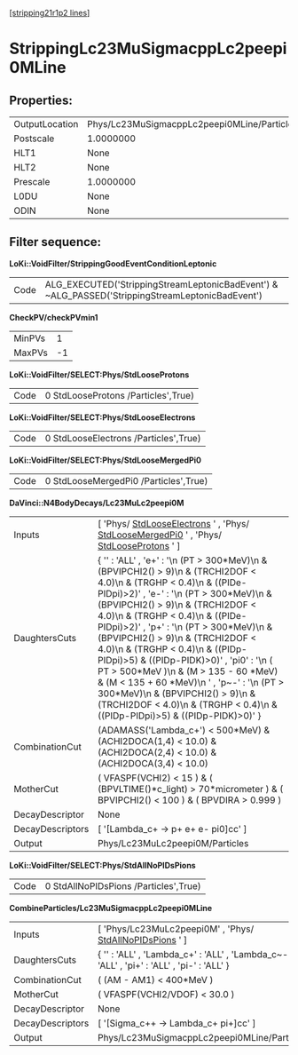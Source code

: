 [[stripping21r1p2 lines]](./stripping21r1p2-index)

# StrippingLc23MuSigmacppLc2peepi0MLine

## Properties:

|                |                                             |
|----------------|---------------------------------------------|
| OutputLocation | Phys/Lc23MuSigmacppLc2peepi0MLine/Particles |
| Postscale      | 1.0000000                                   |
| HLT1           | None                                        |
| HLT2           | None                                        |
| Prescale       | 1.0000000                                   |
| L0DU           | None                                        |
| ODIN           | None                                        |

## Filter sequence:

**LoKi::VoidFilter/StrippingGoodEventConditionLeptonic**

|      |                                                                                                   |
|------|---------------------------------------------------------------------------------------------------|
| Code | ALG_EXECUTED('StrippingStreamLeptonicBadEvent') & \~ALG_PASSED('StrippingStreamLeptonicBadEvent') |

**CheckPV/checkPVmin1**

|        |     |
|--------|-----|
| MinPVs | 1   |
| MaxPVs | -1  |

**LoKi::VoidFilter/SELECT:Phys/StdLooseProtons**

|      |                                     |
|------|-------------------------------------|
| Code | 0 StdLooseProtons /Particles',True) |

**LoKi::VoidFilter/SELECT:Phys/StdLooseElectrons**

|      |                                       |
|------|---------------------------------------|
| Code | 0 StdLooseElectrons /Particles',True) |

**LoKi::VoidFilter/SELECT:Phys/StdLooseMergedPi0**

|      |                                       |
|------|---------------------------------------|
| Code | 0 StdLooseMergedPi0 /Particles',True) |

**DaVinci::N4BodyDecays/Lc23MuLc2peepi0M**

|                  |                                                                                                                                                                                                                                                                                                                                                                                                                                                                                                                                                                                                                                       |
|------------------|---------------------------------------------------------------------------------------------------------------------------------------------------------------------------------------------------------------------------------------------------------------------------------------------------------------------------------------------------------------------------------------------------------------------------------------------------------------------------------------------------------------------------------------------------------------------------------------------------------------------------------------|
| Inputs           | [ 'Phys/ [StdLooseElectrons](./stripping21r1p2-stdlooseelectrons) ' , 'Phys/ [StdLooseMergedPi0](./stripping21r1p2-stdloosemergedpi0) ' , 'Phys/ [StdLooseProtons](./stripping21r1p2-stdlooseprotons) ' ]                                                                                                                                                                                                                                                                                                                                                                                                                           |
| DaughtersCuts    | { '' : 'ALL' , 'e+' : '\n (PT \> 300\*MeV)\n & (BPVIPCHI2() \> 9)\n & (TRCHI2DOF \< 4.0)\n & (TRGHP \< 0.4)\n & ((PIDe-PIDpi)\>2)' , 'e-' : '\n (PT \> 300\*MeV)\n & (BPVIPCHI2() \> 9)\n & (TRCHI2DOF \< 4.0)\n & (TRGHP \< 0.4)\n & ((PIDe-PIDpi)\>2)' , 'p+' : '\n (PT \> 300\*MeV)\n & (BPVIPCHI2() \> 9)\n & (TRCHI2DOF \< 4.0)\n & (TRGHP \< 0.4)\n & ((PIDp-PIDpi)\>5) & ((PIDp-PIDK)\>0)' , 'pi0' : '\n ( PT \> 500\*MeV )\n & (M \> 135 - 60 \*MeV) & (M \< 135 + 60 \*MeV)\n ' , 'p\~-' : '\n (PT \> 300\*MeV)\n & (BPVIPCHI2() \> 9)\n & (TRCHI2DOF \< 4.0)\n & (TRGHP \< 0.4)\n & ((PIDp-PIDpi)\>5) & ((PIDp-PIDK)\>0)' } |
| CombinationCut   | (ADAMASS('Lambda_c+') \< 500\*MeV) & (ACHI2DOCA(1,4) \< 10.0) & (ACHI2DOCA(2,4) \< 10.0) & (ACHI2DOCA(3,4) \< 10.0)                                                                                                                                                                                                                                                                                                                                                                                                                                                                                                                   |
| MotherCut        | ( VFASPF(VCHI2) \< 15 ) & ( (BPVLTIME()\*c_light) \> 70\*micrometer ) & ( BPVIPCHI2() \< 100 ) & ( BPVDIRA \> 0.999 )                                                                                                                                                                                                                                                                                                                                                                                                                                                                                                                 |
| DecayDescriptor  | None                                                                                                                                                                                                                                                                                                                                                                                                                                                                                                                                                                                                                                  |
| DecayDescriptors | [ '[Lambda_c+ -\> p+ e+ e- pi0]cc' ]                                                                                                                                                                                                                                                                                                                                                                                                                                                                                                                                                                                              |
| Output           | Phys/Lc23MuLc2peepi0M/Particles                                                                                                                                                                                                                                                                                                                                                                                                                                                                                                                                                                                                       |

**LoKi::VoidFilter/SELECT:Phys/StdAllNoPIDsPions**

|      |                                       |
|------|---------------------------------------|
| Code | 0 StdAllNoPIDsPions /Particles',True) |

**CombineParticles/Lc23MuSigmacppLc2peepi0MLine**

|                  |                                                                                                   |
|------------------|---------------------------------------------------------------------------------------------------|
| Inputs           | [ 'Phys/Lc23MuLc2peepi0M' , 'Phys/ [StdAllNoPIDsPions](./stripping21r1p2-stdallnopidspions) ' ] |
| DaughtersCuts    | { '' : 'ALL' , 'Lambda_c+' : 'ALL' , 'Lambda_c\~-' : 'ALL' , 'pi+' : 'ALL' , 'pi-' : 'ALL' }      |
| CombinationCut   | ( (AM - AM1) \< 400\*MeV )                                                                        |
| MotherCut        | ( VFASPF(VCHI2/VDOF) \< 30.0 )                                                                    |
| DecayDescriptor  | None                                                                                              |
| DecayDescriptors | [ '[Sigma_c++ -\> Lambda_c+ pi+]cc' ]                                                         |
| Output           | Phys/Lc23MuSigmacppLc2peepi0MLine/Particles                                                       |
